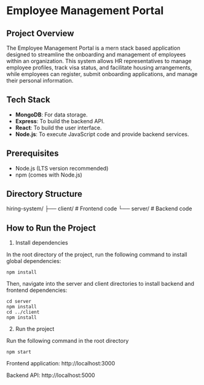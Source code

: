 # Employee Management Portal

## Project Overview

The Employee Management Portal is a mern stack based application designed to streamline the onboarding and management of employees within an organization. This system allows HR representatives to manage employee profiles, track visa status, and facilitate housing arrangements, while employees can register, submit onboarding applications, and manage their personal information.

## Tech Stack

-   **MongoDB**: For data storage.
-   **Express**: To build the backend API.
-   **React**: To build the user interface.
-   **Node.js**: To execute JavaScript code and provide backend services.

## Prerequisites

-   Node.js (LTS version recommended)
-   npm (comes with Node.js)

## Directory Structure

hiring-system/
├── client/ # Frontend code
└── server/ # Backend code

## How to Run the Project

1. Install dependencies

In the root directory of the project, run the following command to install global dependencies:

```
npm install
```

Then, navigate into the server and client directories to install backend and frontend dependencies:

```
cd server
npm install
cd ../client
npm install
```

2. Run the project

Run the following command in the root directory

```
npm start
```

Frontend application: http://localhost:3000

Backend API: http://localhost:5000
